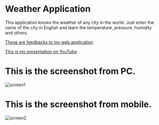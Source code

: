 # Weather Application

This application knows the weather of any city in the world.
Just enter the name of the city in English and learn the temperature, pressure, humidity and others.

[These are feedbacks to my web application](https://drive.google.com/drive/folders/1TyOhl4YAbj4OwOeixqpjvR93sQL9-36_?usp=sharing)




[This is my presentation on YouTube](https://youtu.be/1pDvdEA5N-U)

# This is the screenshot from PC.
![screen1](https://i.imgur.com/hiAupSu.png)

# This is the screenshot from mobile.
![screen2](https://i.imgur.com/wncpdeE.jpg)
